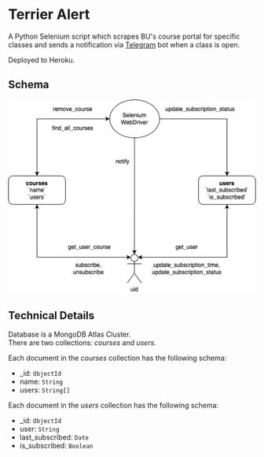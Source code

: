 # Terrier Alert
A Python Selenium script which scrapes BU's course portal for specific classes and sends a notification via [Telegram](https://telegram.org/) bot when a class is open. 

Deployed to Heroku.

## Schema
![system schema](doc/terrier-alert.drawio.png)

## Technical Details
Database is a MongoDB Atlas Cluster.  
There are two collections: _courses_ and _users_. 

Each document in the _courses_ collection has the following schema:
* _id: `ObjectId`
* name: `String`
* users: `String[]`

Each document in the _users_ collection has the following schema:
* _id: `ObjectId`
* user: `String`
* last_subscribed: `Date`
* is_subscribed: `Boolean`
